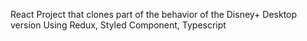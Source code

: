 React Project that clones part of the behavior of the Disney+ Desktop version
Using Redux, Styled Component, Typescript

